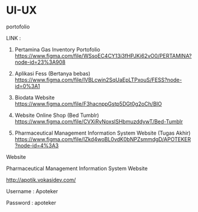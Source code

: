 # UI-UX
portofolio

LINK :

1. Pertamina Gas Inventory Portofolio
https://www.figma.com/file/WSsoEC4CY13i3fHPJKi62vO0/PERTAMINA?node-id=23%3A908

2. Aplikasi Fess (Bertanya bebas)
https://www.figma.com/file/lVBLcwin2SqUaEpLTPxouS/FESS?node-id=0%3A1

3. Biodata Website
https://www.figma.com/file/F3hacnppGstp5DGt0g2oCh/BIO

4. Website Online Shop (Bed Tumblr)
https://www.figma.com/file/CVXiRyNoxslSHbmuzddywT/Bed-Tumblr

5. Pharmaceutical Management Information System Website (Tugas Akhir)
https://www.figma.com/file/IZkd4woBL0vdK0bNPZsmmdgD/APOTEKER?node-id=4%3A3

Website

Pharmaceutical Management Information System Website

http://apotik.vokasidev.com/

Username : Apoteker

Password : apoteker
